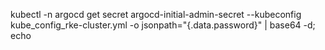 kubectl -n argocd get secret argocd-initial-admin-secret --kubeconfig kube_config_rke-cluster.yml -o jsonpath="{.data.password}" | base64 -d; echo